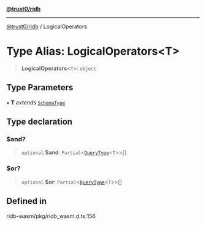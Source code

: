 [**@trust0/ridb**](../README.md)

***

[@trust0/ridb](../README.md) / LogicalOperators

# Type Alias: LogicalOperators\<T\>

> **LogicalOperators**\<`T`\>: `object`

## Type Parameters

• **T** *extends* [`SchemaType`](SchemaType.md)

## Type declaration

### $and?

> `optional` **$and**: `Partial`\<[`QueryType`](QueryType.md)\<`T`\>\>[]

### $or?

> `optional` **$or**: `Partial`\<[`QueryType`](QueryType.md)\<`T`\>\>[]

## Defined in

ridb-wasm/pkg/ridb\_wasm.d.ts:156
